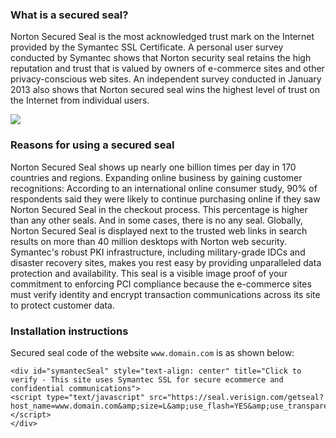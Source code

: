### What is a secured seal?

Norton Secured Seal is the most acknowledged trust mark on the Internet provided by the Symantec SSL Certificate. A personal user survey conducted by Symantec shows that Norton security seal retains the high reputation and trust that is valued by owners of e-commerce sites and other privacy-conscious web sites. An independent survey conducted in January 2013 also shows that Norton secured seal wins the highest level of trust on the Internet from individual users.

![](https://mc.qcloudimg.com/static/img/39b04a54314f75c2c768749d977dfcdc/norton.png)

### Reasons for using a secured seal

Norton Secured Seal shows up nearly one billion times per day in 170 countries and regions.
Expanding online business by gaining customer recognitions: According to an international online consumer study, 90% of respondents said they were likely to continue purchasing online if they saw Norton Secured Seal in the checkout process. This percentage is higher than any other seals. And in some cases, there is no any seal.
Globally, Norton Secured Seal is displayed next to the trusted web links in search results on more than 40 million desktops with Norton web security.
Symantec's robust PKI infrastructure, including military-grade IDCs and disaster recovery sites, makes you rest easy by providing unparalleled data protection and availability.
This seal is a visible image proof of your commitment to enforcing PCI compliance because the e-commerce sites must verify identity and encrypt transaction communications across its site to protect customer data.

### Installation instructions

Secured seal code of the website `www.domain.com` is as shown below:
```
<div id="symantecSeal" style="text-align: center" title="Click to verify - This site uses Symantec SSL for secure ecommerce and confidential communications">
<script type="text/javascript" src="https://seal.verisign.com/getseal?host_name=www.domain.com&amp;size=L&amp;use_flash=YES&amp;use_transparent=YES&amp;lang=zh_cn"></script>
</div>
```

